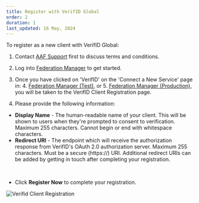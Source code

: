 ```yaml
---
title: Register with VerifID Global
order: 2
duration: 1
last_updated: 16 May, 2024
---
```


To register as a new client with VerifID Global:

1. Contact [AAF Support](mailto:support@aaf.edu.au) first to discuss terms and conditions.

2. Log into [Federation Manager](/log-into-federation-manager/01-overview) to get started.

3. Once you have clicked on 'VerifID' on the 'Connect a New Service' page in:
   4. [Federation Manager (Test)](https://manager.test.aaf.edu.au/services/new), or
   5. [Federation Manager (Production)](https://manager.aaf.edu.au/services/new), you will be taken to the VerifID Client Registration page.

4. Please provide the following information:

<ul class="list-group">
  <li class="list-group-item"><strong>Display Name</strong> - The human-readable name of your client. This will be shown to 
users when they're prompted to consent to verification. Maximum 255 characters. Cannot begin or end with 
whitespace characters.</li>
  <li class="list-group-item"><strong>Redirect URI</strong> - The endpoint which will receive the authorization response from VerifID's OAuth 2.0 authorization server. Maximum 255 characters. Must be a secure (https://) URI. Additional redirect URIs can be added by getting in touch after completing your registration.</li>
</ul>

<br>

- Click **Register Now** to complete your registration.

![Verifid Client Registration](/assets/images/connect-with-verifid/verifid-client-registration.png)